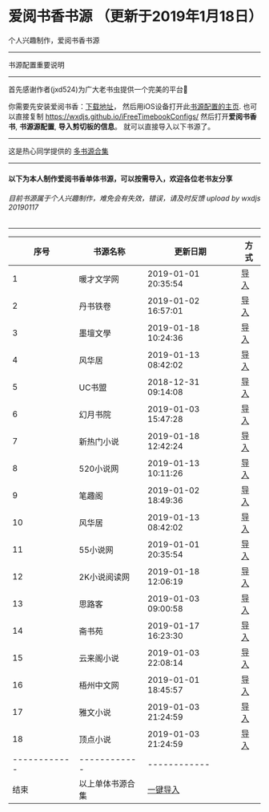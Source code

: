# 爱阅书香书源 （更新于2019年1月18日）
个人兴趣制作，爱阅书香书源

------------
书源配置重要说明

------------
首先感谢作者(jxd524)为广大老书虫提供一个完美的平台:clap:



你需要先安装爱阅书香：[下载地址](https://itunes.apple.com/cn/app/e7-88-b1-e9-98-85-e4-b9-a6-e9-a6-99/id1137819437?mt=8)，
然后用iOS设备打开此[书源配置的主页](https://wxdjs.github.io/iFreeTimebookConfigs/).
也可以直接复制 https://wxdjs.github.io/iFreeTimebookConfigs/ 然后打开**爱阅书香书**, **书源源配置**, **导入剪切板的信息**。
就可以直接导入以下书源了。

------------
这是热心同学提供的 [多书源合集](ifreetime://configs/https://gitee.com/ift123/test/raw/master/bscdef.json) 

------------

#### 以下为本人制作爱阅书香单体书源，可以按需导入，欢迎各位老书友分享

###### 目前书源属于个人兴趣制作，难免会有失效，错误，请及时反馈 upload by wxdjs 20190117
------------

|序号   | 书源名称  | 更新日期  | 方式  |
| ------------ | ------------ | ------------ | ------------ |
|  1 |暖才文学网   |2019-01-01 20:35:54   |[导入](ifreetime://configs/https://raw.githubusercontent.com/wxdjs/iFreeTimebookConfigs/master/%E6%9A%96%E6%89%8D%E6%96%87%E5%AD%A6%E7%BD%91-%E7%88%B1%E9%98%85%E4%B9%A6%E9%A6%99.txt)|
|  2 |丹书铁卷   |2019-01-02 16:57:01   |[导入](ifreetime://configs/https://raw.githubusercontent.com/wxdjs/iFreeTimebookConfigs/master/%E4%B8%B9%E4%B9%A6%E9%93%81%E5%8D%B7-%E7%88%B1%E9%98%85%E4%B9%A6%E9%A6%99.txt)   |
|  3 |墨壇文學   |2019-01-18 10:24:36   |[导入](ifreetime://configs/https://raw.githubusercontent.com/wxdjs/iFreeTimebookConfigs/master/%E5%A2%A8%E5%A3%87%E6%96%87%E5%AD%B8-%E7%88%B1%E9%98%85%E4%B9%A6%E9%A6%99.txt)   |
|  4 |风华居   |2019-01-13 08:42:02   |[导入](ifreetime://configs/https://raw.githubusercontent.com/wxdjs/iFreeTimebookConfigs/master/%E9%A3%8E%E5%8D%8E%E5%B1%85-%E7%88%B1%E9%98%85%E4%B9%A6%E9%A6%99.txt)   |
|  5 |UC书盟   |2018-12-31 09:14:08   |[导入](ifreetime://configs/https://raw.githubusercontent.com/wxdjs/iFreeTimebookConfigs/master/UC%E4%B9%A6%E7%9B%9F-%E7%88%B1%E9%98%85%E4%B9%A6%E9%A6%99.txt)   |
|  6 |幻月书院   |2019-01-03 15:47:28   |[导入](ifreetime://configs/https://raw.githubusercontent.com/wxdjs/iFreeTimebookConfigs/master/%E5%B9%BB%E6%9C%88%E4%B9%A6%E9%99%A2-%E7%88%B1%E9%98%85%E4%B9%A6%E9%A6%99.txt)   |
|  7 |新热门小说   |2019-01-18 12:42:24   |[导入](ifreetime://configs/https://raw.githubusercontent.com/wxdjs/iFreeTimebookConfigs/master/%E6%96%B0%E7%83%AD%E9%97%A8%E5%B0%8F%E8%AF%B4-%E7%88%B1%E9%98%85%E4%B9%A6%E9%A6%99.txt)   |
|  8 |520小说网   |2019-01-13 10:11:26   |[导入](ifreetime://configs/https://raw.githubusercontent.com/wxdjs/iFreeTimebookConfigs/master/520%E5%B0%8F%E8%AF%B4%E7%BD%91-%E7%88%B1%E9%98%85%E4%B9%A6%E9%A6%99.txt)   |
|  9 |笔趣阁   |2019-01-02 18:49:36   |[导入](ifreetime://configs/https://raw.githubusercontent.com/wxdjs/iFreeTimebookConfigs/master/%E7%AC%94%E8%B6%A3%E9%98%81-%E7%88%B1%E9%98%85%E4%B9%A6%E9%A6%99.txt)   |
| 10 |风华居   |2019-01-13 08:42:02   |[导入](ifreetime://configs/https://raw.githubusercontent.com/wxdjs/iFreeTimebookConfigs/master/%E9%A3%8E%E5%8D%8E%E5%B1%85-%E7%88%B1%E9%98%85%E4%B9%A6%E9%A6%99.txt)   |
| 11 |55小说网   |2019-01-01 20:35:54   |[导入](ifreetime://configs/https://raw.githubusercontent.com/wxdjs/iFreeTimebookConfigs/master/55%E5%B0%8F%E8%AF%B4%E7%BD%91-%E7%88%B1%E9%98%85%E4%B9%A6%E9%A6%99.txt)   |
| 12 |2K小说阅读网   |2019-01-18 12:06:19   |[导入](ifreetime://configs/https://raw.githubusercontent.com/wxdjs/iFreeTimebookConfigs/master/2K%E5%B0%8F%E8%AF%B4%E9%98%85%E8%AF%BB%E7%BD%91-%E7%88%B1%E9%98%85%E4%B9%A6%E9%A6%99.txt)   |
| 13 |思路客   |2019-01-03 09:00:58   |[导入](ifreetime://configs/https://raw.githubusercontent.com/wxdjs/iFreeTimebookConfigs/master/%E6%80%9D%E8%B7%AF%E5%AE%A2-%E7%88%B1%E9%98%85%E4%B9%A6%E9%A6%99.txt)   |
| 14 |斋书苑   |2019-01-17 16:23:30   |[导入](ifreetime://configs/https://raw.githubusercontent.com/wxdjs/iFreeTimebookConfigs/master/%E6%96%8B%E4%B9%A6%E8%8B%91-%E7%88%B1%E9%98%85%E4%B9%A6%E9%A6%99.txt)   |
| 15 |云来阁小说   |2019-01-03 22:08:14   |[导入](ifreetime://configs/https://raw.githubusercontent.com/wxdjs/iFreeTimebookConfigs/master/%E4%BA%91%E6%9D%A5%E9%98%81%E5%B0%8F%E8%AF%B4-%E7%88%B1%E9%98%85%E4%B9%A6%E9%A6%99.txt)   |
| 16 |梧州中文网   |2019-01-01 18:45:57   |[导入](ifreetime://configs/https://raw.githubusercontent.com/wxdjs/iFreeTimebookConfigs/master/%E6%A2%A7%E5%B7%9E%E4%B8%AD%E6%96%87%E7%BD%91-%E7%88%B1%E9%98%85%E4%B9%A6%E9%A6%99.txt)   |
| 17 |雅文小说   |2019-01-03 21:24:59   |[导入](ifreetime://configs/https://raw.githubusercontent.com/wxdjs/iFreeTimebookConfigs/master/%E9%9B%85%E6%96%87%E5%B0%8F%E8%AF%B4-%E7%88%B1%E9%98%85%E4%B9%A6%E9%A6%99.txt)   |
| 18 |顶点小说   |2019-01-03 21:24:59   |[导入](ifreetime://configs/https://raw.githubusercontent.com/wxdjs/iFreeTimebookConfigs/master/%E9%A1%B6%E7%82%B9%E5%B0%8F%E8%AF%B4-%E7%88%B1%E9%98%85%E4%B9%A6%E9%A6%99.txt)   |
| ------------ | ------------ | ------------ |
| 结束 |以上单体书源合集 |[一键导入](ifreetime://configs/https://raw.githubusercontent.com/wxdjs/iFreeTimebookConfigs/master/configs.json)   |

